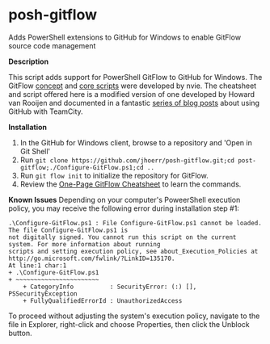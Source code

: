 posh-gitflow
============

Adds PowerShell extensions to GitHub for Windows to enable GitFlow source code management

**Description**

This script adds support for PowerShell GitFlow to GitHub for Windows. The GitFlow <a href="http://nvie.com/posts/a-successful-git-branching-model/">concept</a> and <a href="https://github.com/nvie/gitflow">core scripts</a> were developed by nvie. The cheatsheet and script offered here is a modified version of one developed by Howard van Rooijen and documented in a fantastic <a href="http://blogs.endjin.com/2013/03/a-step-by-step-guide-to-using-gitflow-with-teamcity-part-1-different-branching-models/">series of blog posts</a> about using GitHub with TeamCity.

**Installation**

1. In the GitHub for Windows client, browse to a repository and 'Open in Git Shell'
2. Run `git clone https://github.com/jhoerr/posh-gitflow.git;cd post-gitflow;./Configure-GitFlow.ps1;cd ..`
3. Run `git flow init` to initialize the repository for GitFlow.
4. Review the <a href="https://github.com/jhoerr/posh-gitflow/raw/master/One-Page%20GitFlow-Cheatsheet.pdf">One-Page GitFlow Cheatsheet</a> to learn the commands.

**Known Issues**
Depending on your computer's PoweerShell execution policy, you may receive the following error during installation step #1:
```
.\Configure-GitFlow.ps1 : File Configure-GitFlow.ps1 cannot be loaded. The file Configure-GitFlow.ps1 is
not digitally signed. You cannot run this script on the current system. For more information about running
scripts and setting execution policy, see about_Execution_Policies at
http://go.microsoft.com/fwlink/?LinkID=135170.
At line:1 char:1
+ .\Configure-GitFlow.ps1
+ ~~~~~~~~~~~~~~~~~~~~~~~
    + CategoryInfo          : SecurityError: (:) [], PSSecurityException
    + FullyQualifiedErrorId : UnauthorizedAccess
```

To proceed without adjusting the system's execution policy, navigate to the file in Explorer, right-click and choose Properties, then click the Unblock button.
